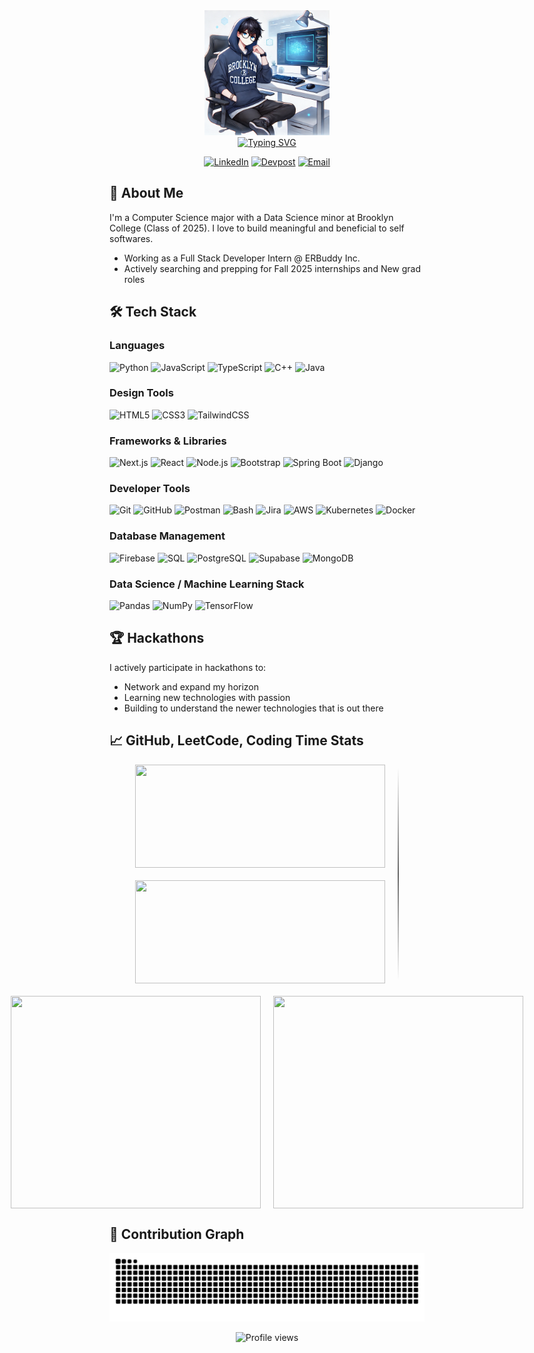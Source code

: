 <div align="center">
  <!-- Profile picture -->
  <img src="https://raw.githubusercontent.com/walletkun/walletkun/main/asset/pfp_anime.webp" 
      width="200" 
      height="200" />
  <br>
  <!-- Animated typing text -->
  <a href="https://github.com/walletkun">
    <img src="https://readme-typing-svg.demolab.com?font=GeistMono&size=30&duration=3000&pause=1000&color=b6c1ca&center=true&vCenter=true&width=435&lines=I'm+Fei+Lin;Software+Engineer;Full+Stack+Developer;Data+Scientist" alt="Typing SVG" />  
  </a>

  <!-- Social badges -->
  <p>
    <a href="https://www.linkedin.com/in/fei-lincs/"><img src="https://img.shields.io/badge/LinkedIn-0077B5?style=for-the-badge&logo=linkedin&logoColor=white" alt="LinkedIn" /></a>
    <a href="https://devpost.com/walletkun/"><img src="https://img.shields.io/badge/Devpost-003E54?style=for-the-badge&logo=Devpost&logoColor=white" alt="Devpost" /></a>
    <a href="mailto:feilinpersonal@gmail.com"><img src="https://img.shields.io/badge/Gmail-D14836?style=for-the-badge&logo=gmail&logoColor=white" alt="Email" /></a>
  </p>
</div>

## 🚀 About Me

I'm a Computer Science major with a Data Science minor at Brooklyn College (Class of 2025). I love to build meaningful and beneficial to self softwares.
- Working as a Full Stack Developer Intern @ ERBuddy Inc.
- Actively searching and prepping for Fall 2025 internships and New grad roles 

## 🛠️ Tech Stack

### Languages

<p>
  <img alt="Python" src="https://img.shields.io/badge/Python-3776AB?style=for-the-badge&logo=python&logoColor=white" />
  <img alt="JavaScript" src="https://img.shields.io/badge/JavaScript-F7DF1E?style=for-the-badge&logo=javascript&logoColor=black" />
  <img alt="TypeScript" src="https://img.shields.io/badge/TypeScript-3178C6?style=for-the-badge&logo=Typescript&logoColor=white" />
  <img alt="C++" src="https://img.shields.io/badge/C++-00599C?style=for-the-badge&logo=C%2B%2B&logoColor=white" />
  <img alt="Java" src="https://img.shields.io/badge/Java-ED8B00?style=for-the-badge&logo=openjdk&logoColor=white" />
</p>

### Design Tools

<p>
  <img alt="HTML5" src="https://img.shields.io/badge/HTML5-E34F26?style=for-the-badge&logo=html5&logoColor=white" />
  <img alt="CSS3" src="https://img.shields.io/badge/CSS3-1572B6?style=for-the-badge&logo=css3&logoColor=white" />  
  <img alt="TailwindCSS" src="https://img.shields.io/badge/Tailwind_CSS-38B2AC?style=for-the-badge&logo=tailwind-css&logoColor=white" />
</p>

### Frameworks & Libraries

<p>
  <img alt="Next.js" src="https://img.shields.io/badge/Next.js-000000?style=for-the-badge&logo=next.js&logoColor=white" />
  <img alt="React" src="https://img.shields.io/badge/React-20232A?style=for-the-badge&logo=react&logoColor=61DAFB" />
  <img alt="Node.js" src="https://img.shields.io/badge/Node.js-43853D?style=for-the-badge&logo=node.js&logoColor=white" />
  <img alt="Bootstrap" src="https://img.shields.io/badge/Bootstrap-563D7C?style=for-the-badge&logo=bootstrap&logoColor=white" />
  <img alt="Spring Boot" src="https://img.shields.io/badge/Spring_Boot-6DB33F?style=for-the-badge&logo=spring&logoColor=white" />
  <img alt="Django" src="https://img.shields.io/badge/Django-092E20?style=for-the-badge&logo=django&logoColor=green" />
</p>

### Developer Tools

<p>
  <img alt="Git" src="https://img.shields.io/badge/Git-F05032?style=for-the-badge&logo=git&logoColor=white" />
  <img alt="GitHub" src="https://img.shields.io/badge/GitHub-100000?style=for-the-badge&logo=github&logoColor=white" />
  <img alt="Postman" src="https://img.shields.io/badge/Postman-FF6C37?style=for-the-badge&logo=postman&logoColor=white" />
  <img alt="Bash" src="https://img.shields.io/badge/Bash-4EAA25?style=for-the-badge&logo=gnubash&logoColor=white" />
  <img alt="Jira" src="https://img.shields.io/badge/Jira-0052CC?style=for-the-badge&logo=Jira&logoColor=white"/>
  <img alt="AWS" src="https://img.shields.io/badge/AWS-232F3E?style=for-the-badge&logo=amazonwebservices&logoColor=white"/>
  <img alt="Kubernetes" src="https://img.shields.io/badge/Kubernetes-326CE5?style=for-the-badge&logo=Kubernetes&logoColor=white"/>
  <img alt="Docker" src="https://img.shields.io/badge/docker-257bd6?style=for-the-badge&logo=docker&logoColor=white"/>

</p>

### Database Management

<p>
  <img alt="Firebase" src="https://img.shields.io/badge/Firebase-FFCA28?style=for-the-badge&logo=firebase&logoColor=black" />
  <img alt="SQL" src="https://img.shields.io/badge/SQL-003B57?style=for-the-badge&labelColor=black&logo=sqlite&logoColor=white" />
  <img alt="PostgreSQL" src="https://img.shields.io/badge/postgresql-4169e1?style=for-the-badge&logo=postgresql&logoColor=white" />
  <img alt='Supabase' src='https://shields.io/badge/supabase-black?logo=supabase&style=for-the-badge' />
  <img alt='MongoDB' src='https://img.shields.io/badge/-MongoDB-13aa52?style=for-the-badge&logo=mongodb&logoColor=white' />
</p>

### Data Science / Machine Learning Stack

<p>
  <img alt="Pandas" src="https://img.shields.io/badge/Pandas-150458?style=for-the-badge&logo=pandas&logoColor=white" />
  <img alt="NumPy" src="https://img.shields.io/badge/NumPy-013243?style=for-the-badge&logo=numpy&logoColor=white" />
  <img alt='TensorFlow' src="https://img.shields.io/badge/Tensorflow-red?style=for-the-badge&logo=Tensorflow&logoColor=white"/>
</p>

## 🏆 Hackathons


I actively participate in hackathons to:

- Network and expand my horizon
- Learning new technologies with passion
- Building to understand the newer technologies that is out there

## 📈 GitHub, LeetCode, Coding Time Stats

<div style="display: flex; justify-content: center; align-items: center; gap: 20px; flex-wrap: wrap;">
  <!-- Left Column - GitHub Stats -->
  <div style="display: flex; flex-direction: column; align-items: center;">
    <img src="https://github-readme-stats.vercel.app/api?username=walletkun&show_icons=true&theme=dark&hide_title=true&hide_border=true&title_color=ff69b4&text_color=9f9f9f&bg_color=0d1117" 
      width="400px" 
      height="165px"
      style="margin-bottom: 20px" />
    <img src="https://github-readme-stats.vercel.app/api/top-langs/?username=walletkun&theme=dark&layout=compact&hide_border=true&title_color=ff69b4&text_color=9f9f9f&bg_color=0d1117" 
      width="400px"
      height="165px" />
  </div>

  <!-- Center Divider -->
  <div style="width: 2px; height: 340px; background: linear-gradient(180deg, transparent, #666, transparent);"></div>

  <!-- Right Column - LeetCode and WakaTime side by side -->
  <div style="display: flex; gap: 20px;">
    <img src="https://leetcard.jacoblin.cool/walletkun?theme=dark&font=Nunito&ext=heatmap&hide_border=true&border=0&radius=20" 
      width="400px"
      height="340px" />
    <img src="https://github-readme-stats-walletkuns-projects.vercel.app/api/wakatime?username=@walletkun&theme=dark&hide_border=true&title_color=ff69b4&text_color=9f9f9f&bg_color=0d1117&layout=compact" 
      width="400px"
      height="340px" />
  </div>
</div>

## 🐍 Contribution Graph

![Snake animation](https://raw.githubusercontent.com/walletkun/walletkun/output/github-contribution-grid-snake-dark.svg)

<div align="center">
  <img src="https://komarev.com/ghpvc/?username=walletkun&color=blueviolet" alt="Profile views" />
</div>

